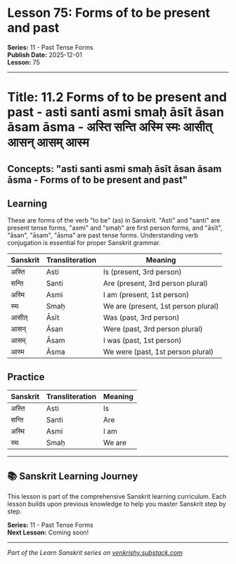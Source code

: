 # Lesson 75: Forms of to be present and past

**Series:** 11 - Past Tense Forms  
**Publish Date:** 2025-12-01  
**Lesson:** 75

---

# Title: 11.2 Forms of to be present and past - asti santi asmi smaḥ āsīt āsan āsam āsma - अस्ति सन्ति अस्मि स्मः आसीत् आसन् आसम् आस्म
## Concepts: "asti santi asmi smaḥ āsīt āsan āsam āsma - Forms of to be present and past"

## Learning
These are forms of the verb "to be" (as) in Sanskrit. "Asti" and "santi" are present tense forms, "asmi" and "smaḥ" are first person forms, and "āsīt", "āsan", "āsam", "āsma" are past tense forms. Understanding verb conjugation is essential for proper Sanskrit grammar.

| Sanskrit           | Transliteration      | Meaning                          |
| ------------------ | -------------------- | -------------------------------- |
| अस्ति              | Asti                 | Is (present, 3rd person)         |
| सन्ति              | Santi                | Are (present, 3rd person plural) |
| अस्मि              | Asmi                 | I am (present, 1st person)       |
| स्मः                | Smaḥ                 | We are (present, 1st person plural) |
| आसीत्              | Āsīt                 | Was (past, 3rd person)           |
| आसन्               | Āsan                 | Were (past, 3rd person plural)   |
| आसम्               | Āsam                 | I was (past, 1st person)         |
| आस्म                | Āsma                 | We were (past, 1st person plural) |

## Practice
| Sanskrit           | Transliteration      | Meaning                          |
| ------------------ | -------------------- | -------------------------------- |
| अस्ति              | Asti                 | Is                               |
| सन्ति              | Santi                | Are                              |
| अस्मि              | Asmi                 | I am                             |
| स्मः                | Smaḥ                 | We are                           |

---

## 📚 Sanskrit Learning Journey

This lesson is part of the comprehensive Sanskrit learning curriculum. Each lesson builds upon previous knowledge to help you master Sanskrit step by step.

**Series:** 11 - Past Tense Forms  
**Next Lesson:** Coming soon!

---
*Part of the Learn Sanskrit series on [venkrishy.substack.com](https://venkrishy.substack.com/s/learn_sanskrit)*
